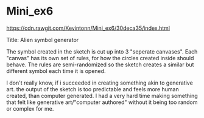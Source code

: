# Mini_ex6
https://cdn.rawgit.com/Kevintonn/Mini_ex6/30deca35/index.html



Title: Alien symbol generator

The symbol created in the sketch is cut up into 3 "seperate canvases". Each "canvas" has its own set of rules, for how the circles created inside should behave. The rules are semi-randomized so the sketch creates a similar but different symbol each time it is opened.

I don't really know, if i succeeded in creating something akin to generative art. the output of the sketch is too predictable and feels more human created, than computer generated. I had a very hard time making something that felt like generative art/"computer authored" without it being too random or complex for me. 
